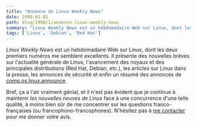 ```yaml
---
title: "Annonce de Linux Weekly News"
date: 1998-01-01
path: blog/1998/1/annonce-linux-weekly-news
summary: "Linux Weekly News est un hebdomadaire Web sur Linux, dont les deux premiers numéros me semblent excellents."
tags: ['Linux', 'Debian', 'Red Hat']
---
```


<EM>Linux Weekly News</EM> est un hebdomadaire Web sur Linux, dont les
deux premiers numéros me semblent excellents. Il présente des nouvelles
brèves sur l'actualité générale de Linux, l'avancement des noyaux et
des principales distributions (Red Hat, Debian, etc.), les articles sur
Linux dans la presse, les annonces de sécurité et enfin un résumé des
annonces de <A HREF="news:comp.os.linux.announce">comp.os.linux.announce</A>.

Bref, ça a l'air vraiment génial, et il n'est pas évident que je continue
à maintenir <EM>les nouvelles neuves de Linux</EM> face à une concurrence
d'une telle qualité, à moins bien sûr de me concentrer sur les questions
franco-françaises (ou francophono-francophones). N'hésitez pas à
<A HREF="mailto:fermigie@math.jussieu.fr">me contacter</A> pour me donner votre
avis.

